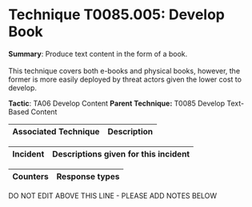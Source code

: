 # Technique T0085.005: Develop Book

**Summary**: Produce text content in the form of a book. <br /> <br />This technique covers both e-books and physical books, however, the former is more easily deployed by threat actors given the lower cost to develop.

**Tactic**: TA06 Develop Content **Parent Technique:** T0085 Develop Text-Based Content


| Associated Technique | Description |
| --------- | ------------------------- |



| Incident | Descriptions given for this incident |
| -------- | -------------------- |



| Counters | Response types |
| -------- | -------------- |


DO NOT EDIT ABOVE THIS LINE - PLEASE ADD NOTES BELOW